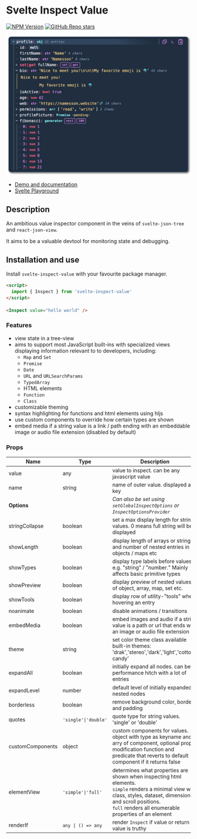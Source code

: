 # Svelte Inspect Value

[![NPM Version](https://img.shields.io/npm/v/svelte-inspect-value)](https://www.npmjs.com/package/svelte-inspect-value)
[![GitHub Repo stars](https://img.shields.io/github/stars/ampled/svelte-inspect-value)](https://github.com/ampled/svelte-inspect-value)

![screenshot](https://raw.githubusercontent.com/ampled/svelte-inspect-value/refs/heads/main/readme.png)

- [Demo and documentation](https://inspect.eirik.space)
- [Svelte Playground](https://svelte.dev/playground/956365d6905c44298234ff4d9c60741e?version=5.17.3)

## Description

An ambitious value inspector component in the veins of `svelte-json-tree` and `react-json-view`.

It aims to be a valuable devtool for monitoring state and debugging.

## Installation and use

Install `svelte-inspect-value` with your favourite package manager.

```html
<script>
  import { Inspect } from 'svelte-inspect-value'
</script>

<Inspect value="hello world" />
```

### Features

- view state in a tree-view
- aims to support most JavaScript built-ins with specialized views displaying information relevant to to developers, including:
  - `Map` and `Set`
  - `Promise`
  - `Date`
  - `URL` and `URLSearchParams`
  - `TypedArray`
  - HTML elements
  - `Function`
  - `Class`
- customizable theming
- syntax highlighting for functions and html elements using hljs
- use custom components to override how certain types are shown
- embed media if a string value is a link / path ending with an embeddable image or audio file extension (disabled by default)

### Props

| **Name**         | **Type**             | **Description**                                                                                                                                                                                                                    | **Default** |
| ---------------- | -------------------- | ---------------------------------------------------------------------------------------------------------------------------------------------------------------------------------------------------------------------------------- | ----------- |
| value            | any                  | value to inspect. can be any javascript value                                                                                                                                                                                      | `undefined` |
| name             | string               | name of outer value. displayed as key                                                                                                                                                                                              | `undefined` |
| **Options**      |                      | _Can also be set using `setGlobalInspectOptions` or `InspectOptionsProvider`_                                                                                                                                                      |
| stringCollapse   | boolean              | set a max display length for string values. 0 means full string will be displayed                                                                                                                                                  | `0`         |
| showLength       | boolean              | display length of arrays or strings and number of nested entries in objects / maps etc                                                                                                                                             | `true`      |
| showTypes        | boolean              | display type labels before values e.g. "string" / "number." Mainly affects basic primitive types                                                                                                                                   | `true`      |
| showPreview      | boolean              | display preview of nested values of object, array, map, set etc.                                                                                                                                                                   | `true`      |
| showTools        | boolean              | display row of utility-"tools" when hovering an entry                                                                                                                                                                              | `true`      |
| noanimate        | boolean              | disable animations / transitions                                                                                                                                                                                                   | `false`     |
| embedMedia       | boolean              | embed images and audio if a string value is a path or url that ends with an image or audio file extension                                                                                                                          | `false`     |
| theme            | string               | set color theme class available built-in themes: 'drak','stereo','dark','light','cotton-candy'                                                                                                                                     | `'drak'`    |
| expandAll        | boolean              | initially expand all nodes. can be a performance hitch with a lot of entries                                                                                                                                                       | `false`     |
| expandLevel      | number               | default level of initially expanded nested nodes                                                                                                                                                                                   | `1`         |
| borderless       | boolean              | remove background color, border and padding                                                                                                                                                                                        | `false`     |
| quotes           | `'single'\|'double'` | quote type for string values. 'single' or 'double'                                                                                                                                                                                 | `'single'`  |
| customComponents | object               | custom components for values. object with type as keyname and arry of component, optional prop modification function and predicate that reverts to default component if it returns false                                           | `{}`        |
| elementView      | `'simple'\|'full'`   | determines what properties are shown when inspecting html elements. <br/> `simple` renders a minimal view with class, styles, dataset, dimensions and scroll positions.<br/>`full` renders all enumerable properties of an element | `'simple'`  |
| renderIf         | `any \| () => any`   | render `Inspect` if value or return value is truthy                                                                                                                                                                                | `true`      |
